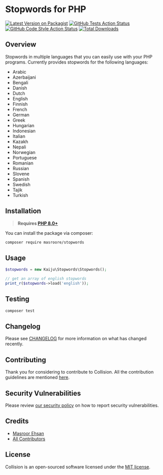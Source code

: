 # Stopwords for PHP

[![Latest Version on Packagist](https://img.shields.io/packagist/v/masroore/php-stopwords.svg?style=flat-square)](https://packagist.org/packages/masroore/php-stopwords)
[![GitHub Tests Action Status](https://img.shields.io/github/workflow/status/masroore/php-stopwords/run-tests?label=tests)](https://github.com/masroore/php-stopwords/actions?query=workflow%3Arun-tests+branch%3Amain)
[![GitHub Code Style Action Status](https://img.shields.io/github/workflow/status/masroore/php-stopwords/Check%20&%20fix%20styling?label=code%20style)](https://github.com/masroore/php-stopwords/actions?query=workflow%3A"Check+%26+fix+styling"+branch%3Amain)
[![Total Downloads](https://img.shields.io/packagist/dt/masroore/php-stopwords.svg?style=flat-square)](https://packagist.org/packages/masroore/php-stopwords)

## Overview ##

Stopwords in multiple languages that you can easily use with your PHP programs. Currently provides stopwords for the following languages:

* Arabic
* Azerbaijani
* Bengali
* Danish
* Dutch
* English
* Finnish
* French
* German
* Greek
* Hungarian
* Indonesian
* Italian
* Kazakh
* Nepali
* Norwegian
* Portuguese
* Romanian
* Russian
* Slovene
* Spanish
* Swedish
* Tajik
* Turkish


## Installation

> **Requires [PHP 8.0+](https://php.net/releases/)**

You can install the package via composer:

```bash
composer require masroore/stopwords
```

## Usage

```php
$stopwords = new Kaiju\Stopwords\Stopwords();

// get an array of english stopwords
print_r($stopwords->load('english'));
```

## Testing

```bash
composer test
```

## Changelog

Please see [CHANGELOG](CHANGELOG.md) for more information on what has changed recently.

## Contributing

Thank you for considering to contribute to Collision. All the contribution guidelines are mentioned [here](CONTRIBUTING.md).

## Security Vulnerabilities

Please review [our security policy](../../security/policy) on how to report security vulnerabilities.

## Credits

- [Masroor Ehsan](https://github.com/masroore)
- [All Contributors](../../contributors)

## License

Collision is an open-sourced software licensed under the [MIT license](LICENSE.md).